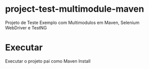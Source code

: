 # project-test-multimodule-maven
Projeto de Teste Exemplo com Multimodulos em Maven, Selenium WebDriver e TestNG

# Executar
Executar o projeto pai como Maven Install
